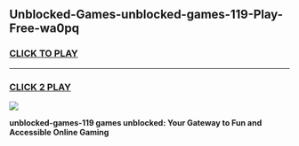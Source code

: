 
## Unblocked-Games-unblocked-games-119-Play-Free-wa0pq
<h3>
<a href="https://premium76.site?title=unblocked-games-119&ref=15A">CLICK TO PLAY</a></h3>
<hr>

<h3>
<a href="https://premium76.site?title=unblocked-games-119&ref=15A">CLICK 2 PLAY</a>
  
</h3>

<a href="https://premium76.site?title=unblocked-games-119&ref=15A"><img src="https://clearcache.store/games.png"></a>


**unblocked-games-119 games unblocked: Your Gateway to Fun and Accessible Online Gaming**
